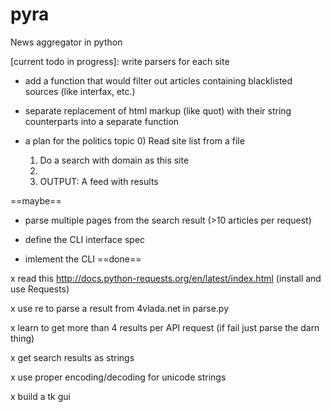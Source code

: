 pyra
====

News aggregator in python

[current todo in progress]: write parsers for each site 

* add a function that would filter out articles containing blacklisted sources (like interfax, etc.)

* separate replacement of html markup (like quot) with their string counterparts into a separate function

* a plan for the politics topic
	0) Read site list from a file
	1) Do a search with domain as this site
	2) 
	3) OUTPUT: A feed with results


==maybe==

* parse multiple pages from the search result (>10 articles per request)

* define the CLI interface spec

* imlement the CLI 
==done==
	
x read this http://docs.python-requests.org/en/latest/index.html (install and use Requests) 

x use re to parse a result from 4vlada.net in parse.py

x learn to get more than 4 results per API request (if fail just parse the darn thing)

x get search results as strings

x use proper encoding/decoding for unicode strings 

x build a tk gui
